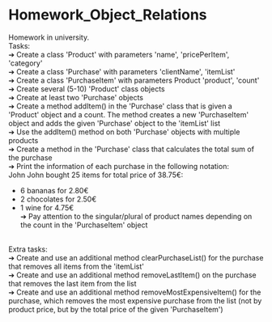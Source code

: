 # Homework_Object_Relations
Homework in university.</br>
Tasks:</br>
➔ Create a class 'Product' with parameters 'name', 'pricePerItem', 'category'</br>
➔ Create a class 'Purchase' with parameters 'clientName', 'itemList'</br>
➔ Create a class 'PurchaseItem' with parameters Product 'product', 'count'</br>
➔ Create several (5-10) 'Product' class objects</br>
➔ Create at least two 'Purchase' objects</br>
➔ Create a method addItem() in the 'Purchase' class that is given a 'Product' object and a count. The method creates a new 'PurchaseItem' object and adds the given 'Purchase' object to the 'itemList' list</br>
➔ Use the addItem() method on both 'Purchase' objects with multiple products</br>
➔ Create a method in the 'Purchase' class that calculates the total sum of the purchase</br>
➔ Print the information of each purchase in the following notation:</br>
  John John bought 25 items for total price of 38.75€:</br>
- 6 bananas for 2.80€</br>
- 2 chocolates for 2.50€</br>
- 1 wine for 4.75€</br>
➔ Pay attention to the singular/plural of product names depending on the count in the 'PurchaseItem' object</br>
</br>
Extra tasks:</br>
➔ Create and use an additional method clearPurchaseList() for the purchase that removes all items from the 'itemList'</br>
➔ Create and use an additional method removeLastItem() on the purchase that removes the last item from the list</br>
➔ Create and use an additional method removeMostExpensiveItem() for the purchase, which removes the most expensive purchase from the list (not by product price, but by the total price of the given 'PurchaseItem')
